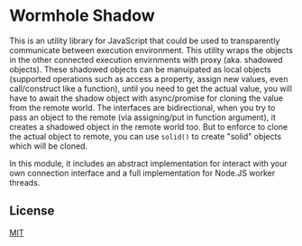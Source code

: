 # Wormhole Shadow

This is an utility library for JavaScript that could be used to transparently communicate between execution environment.
This utility wraps the objects in the other connected execution envirnments with proxy (aka. shadowed objects).
These shadowed objects can be manuipated as local objects
(supported operations such as access a property, assign new values, even call/construct like a function),
until you need to get the actual value, you will have to await the shadow object with async/promise for cloning the value from the remote world.
The interfaces are bidirectional, when you try to pass an object to the remote (via assigning/put in function argument),
it creates a shadowed object in the remote world too.
But to enforce to clone the actual object to remote, you can use `solid()` to create "solid" objects which will be cloned.

In this module, it includes an abstract implementation for interact with your own connection interface and a full implementation for Node.JS worker threads.

## License

[MIT](LICENSE)
